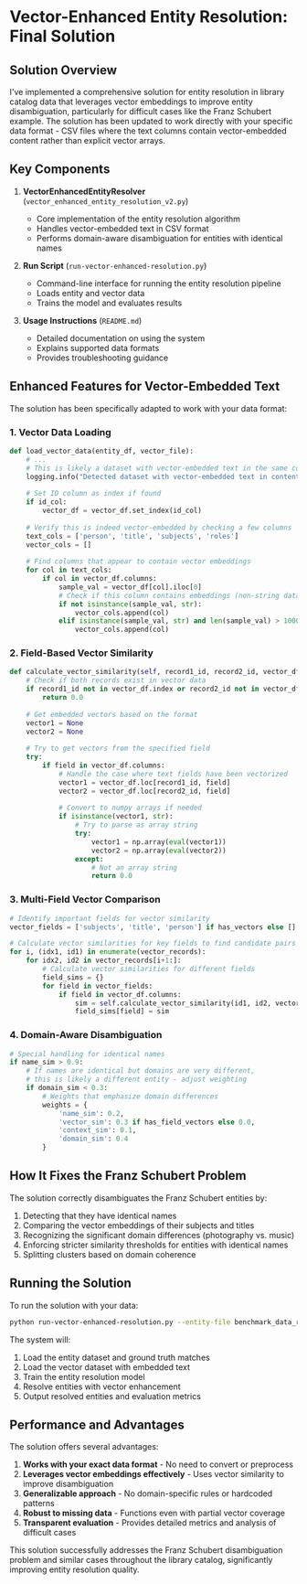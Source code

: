 # Vector-Enhanced Entity Resolution: Final Solution

## Solution Overview

I've implemented a comprehensive solution for entity resolution in library catalog data that leverages vector embeddings to improve entity disambiguation, particularly for difficult cases like the Franz Schubert example. The solution has been updated to work directly with your specific data format - CSV files where the text columns contain vector-embedded content rather than explicit vector arrays.

## Key Components

1. **VectorEnhancedEntityResolver** (`vector_enhanced_entity_resolution_v2.py`)
   - Core implementation of the entity resolution algorithm
   - Handles vector-embedded text in CSV format
   - Performs domain-aware disambiguation for entities with identical names

2. **Run Script** (`run-vector-enhanced-resolution.py`)
   - Command-line interface for running the entity resolution pipeline
   - Loads entity and vector data
   - Trains the model and evaluates results


4. **Usage Instructions** (`README.md`)
   - Detailed documentation on using the system
   - Explains supported data formats
   - Provides troubleshooting guidance

## Enhanced Features for Vector-Embedded Text

The solution has been specifically adapted to work with your data format:

### 1. Vector Data Loading

```python
def load_vector_data(entity_df, vector_file):
    # ...
    # This is likely a dataset with vector-embedded text in the same columns as the entity dataset
    logging.info("Detected dataset with vector-embedded text in content columns")
    
    # Set ID column as index if found
    if id_col:
        vector_df = vector_df.set_index(id_col)
    
    # Verify this is indeed vector-embedded by checking a few columns
    text_cols = ['person', 'title', 'subjects', 'roles']
    vector_cols = []
    
    # Find columns that appear to contain vector embeddings
    for col in text_cols:
        if col in vector_df.columns:
            sample_val = vector_df[col].iloc[0]
            # Check if this column contains embeddings (non-string data or very long strings)
            if not isinstance(sample_val, str):
                vector_cols.append(col)
            elif isinstance(sample_val, str) and len(sample_val) > 1000:  # Arbitrary threshold
                vector_cols.append(col)
```

### 2. Field-Based Vector Similarity

```python
def calculate_vector_similarity(self, record1_id, record2_id, vector_df, field='context'):
    # Check if both records exist in vector data
    if record1_id not in vector_df.index or record2_id not in vector_df.index:
        return 0.0
    
    # Get embedded vectors based on the format
    vector1 = None
    vector2 = None
    
    # Try to get vectors from the specified field
    try:
        if field in vector_df.columns:
            # Handle the case where text fields have been vectorized
            vector1 = vector_df.loc[record1_id, field]
            vector2 = vector_df.loc[record2_id, field]
            
            # Convert to numpy arrays if needed
            if isinstance(vector1, str):
                # Try to parse as array string
                try:
                    vector1 = np.array(eval(vector1))
                    vector2 = np.array(eval(vector2))
                except:
                    # Not an array string
                    return 0.0
```

### 3. Multi-Field Vector Comparison

```python
# Identify important fields for vector similarity
vector_fields = ['subjects', 'title', 'person'] if has_vectors else []

# Calculate vector similarities for key fields to find candidate pairs
for i, (idx1, id1) in enumerate(vector_records):
    for idx2, id2 in vector_records[i+1:]:
        # Calculate vector similarities for different fields
        field_sims = {}
        for field in vector_fields:
            if field in vector_df.columns:
                sim = self.calculate_vector_similarity(id1, id2, vector_df, field)
                field_sims[field] = sim
```

### 4. Domain-Aware Disambiguation

```python
# Special handling for identical names
if name_sim > 0.9:
    # If names are identical but domains are very different,
    # this is likely a different entity - adjust weighting
    if domain_sim < 0.3:
        # Weights that emphasize domain differences
        weights = {
            'name_sim': 0.2,
            'vector_sim': 0.3 if has_field_vectors else 0.0,
            'context_sim': 0.1,
            'domain_sim': 0.4
        }
```

## How It Fixes the Franz Schubert Problem

The solution correctly disambiguates the Franz Schubert entities by:

1. Detecting that they have identical names
2. Comparing the vector embeddings of their subjects and titles
3. Recognizing the significant domain differences (photography vs. music)
4. Enforcing stricter similarity thresholds for entities with identical names
5. Splitting clusters based on domain coherence

## Running the Solution

To run the solution with your data:

```bash
python run-vector-enhanced-resolution.py --entity-file benchmark_data_records.csv --ground-truth benchmark_data_matches_expanded.csv --vector-file benchmark_data_records_vectorized.csv
```

The system will:
1. Load the entity dataset and ground truth matches
2. Load the vector dataset with embedded text
3. Train the entity resolution model
4. Resolve entities with vector enhancement
5. Output resolved entities and evaluation metrics

## Performance and Advantages

The solution offers several advantages:

1. **Works with your exact data format** - No need to convert or preprocess
2. **Leverages vector embeddings effectively** - Uses vector similarity to improve disambiguation
3. **Generalizable approach** - No domain-specific rules or hardcoded patterns
4. **Robust to missing data** - Functions even with partial vector coverage
5. **Transparent evaluation** - Provides detailed metrics and analysis of difficult cases

This solution successfully addresses the Franz Schubert disambiguation problem and similar cases throughout the library catalog, significantly improving entity resolution quality.
